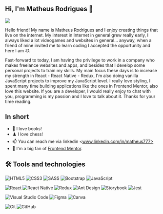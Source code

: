 ## Hi, I'm Matheus Rodrigues 👋

![](./img/Header.PNG)

Hello friend! My name is Matheus Rodrigues and I enjoy creating things that live on the internet. My interest in Internet in general grew really early, I always liked a lot videogames and websites in general... anyway, when a friend of mine invited me to learn coding I accepted the opportunity and here I am :D.

Fast-forward to today, I am having the privilege to work in a company who makes freelance websites and apps, and besides that I develop some personal projects to train my skills. My main focus these days is to increase my strength in React - React Native - Redux, I'm also doing vanilla JavaScript projects to improve my JavaScript level. I really love styling, I spent many time building applications like the ones in Frontend Mentor, also love this website. If you are a developer, I would really enjoy to chat with you, programming is my passion and I love to talk about it. Thanks for your time reading.

## In short

- 💬 I love books!
- ♟️ I love chess!
- 📫 You can reach me via linkedin <www.linkedin.com/in/matheus777>
- 👯 I'm a big fan of [Frontend Mentor](https://frontendmentor.io).

## 🛠 Tools and technologies 

<img alt="HTML5" src="https://img.shields.io/badge/html5-%23E34F26.svg?&style=for-the-badge&logo=html5&logoColor=white"/> <img alt="CSS3" src="https://img.shields.io/badge/css3-%231572B6.svg?&style=for-the-badge&logo=css3&logoColor=white"/> <img alt="SASS" src="https://img.shields.io/badge/SASS-hotpink.svg?&style=for-the-badge&logo=SASS&logoColor=white"/> <img alt="Bootstrap" src="https://img.shields.io/badge/bootstrap-%23563D7C.svg?&style=for-the-badge&logo=bootstrap&logoColor=white"/> <img alt="JavaScript" src="https://img.shields.io/badge/javascript-%23323330.svg?&style=for-the-badge&logo=javascript&logoColor=%23F7DF1E"/>

<img alt="React" src="https://img.shields.io/badge/react-%2320232a.svg?&style=for-the-badge&logo=react&logoColor=%2361DAFB"/> <img alt="React Native" src="https://img.shields.io/badge/react_native-%2320232a.svg?&style=for-the-badge&logo=react&logoColor=%2361DAFB"/> <img alt="Redux" src="https://img.shields.io/badge/redux-%23593d88.svg?&style=for-the-badge&logo=redux&logoColor=white"/> <img alt="Ant Design" src="https://img.shields.io/badge/antdesign-hotpink.svg?&style=for-the-badge&logo=antdesign&logoColor=%2361DAFB"/>  <img alt="Storybook" src="https://img.shields.io/badge/storybook-hotpink.svg?&style=for-the-badge&logo=storybook&logoColor=%2361DAFB"/> <img alt="Jest" src="https://img.shields.io/badge/jest-%23E34F26.svg?&style=for-the-badge&logo=jest&logoColor=white"/> 

<img alt="Visual Studio Code" src="https://img.shields.io/badge/VisualStudioCode-0078d7.svg?&style=for-the-badge&logo=visual-studio-code&logoColor=white"/> <img alt="Figma" src="https://img.shields.io/badge/figma-%23F24E1E.svg?&style=for-the-badge&logo=figma&logoColor=white"/> <img alt="Canva" src="https://img.shields.io/badge/Canva-%2300C4CC.svg?&style=for-the-badge&logo=Canva&logoColor=white"/>

<img alt="Git" src="https://img.shields.io/badge/git-%23F05033.svg?&style=for-the-badge&logo=git&logoColor=white"/> <img alt="GitHub" src="https://img.shields.io/badge/github-%23121011.svg?&style=for-the-badge&logo=github&logoColor=white"/>



